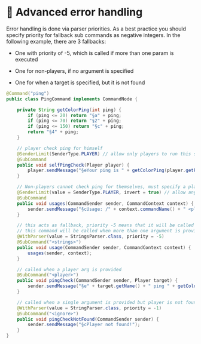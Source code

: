 # 🔬 Advanced error handling

Error handling is done via parser priorities. As a best practice you should specify priority for fallback sub commands as negative integers. In the following example, there are 3 fallbacks:

* One with priority of -5, which is called if more than one param is executed

* One for non-players, if no argument is specified

* One for when a target is specified, but it is not found

```Java
@Command("ping")
public class PingCommand implements CommandNode {

    private String getColorPing(int ping) {
        if (ping <= 20) return "§a" + ping;
        if (ping <= 70) return "§2" + ping;
        if (ping <= 150) return "§c" + ping;
        return "§4" + ping;
    }

    // player check ping for himself
    @SenderLimit(SenderType.PLAYER) // allow only players to run this sub command
    @SubCommand
    public void selfPingCheck(Player player) {
        player.sendMessage("§eYour ping is " + getColorPing(player.getPing()) + "ms");
    }

    // Non-players cannot check ping for themselves, must specify a player
    @SenderLimit(value = SenderType.PLAYER, invert = true) // allow anyone BUT player to run this sub command
    @SubCommand
    public void usages(CommandSender sender, CommandContext context) {
        sender.sendMessage("§cUsage: /" + context.commandName() + " <player>");
    }

    // this acts as fallback, priority -5 means that it will be called last if no other parser can parse the argument
    // this command will be called when more than one argument is provided because StringsParser is used
    @WithParser(value = StringsParser.class, priority = -5)
    @SubCommand("<strings>")
    public void usage(CommandSender sender, CommandContext context) {
        usages(sender, context);
    }

    // called when a player arg is provided
    @SubCommand("<player>")
    public void pingCheck(CommandSender sender, Player target) {
        sender.sendMessage("§e" + target.getName() + " ping " + getColorPing(target.getPing()) + "ms");
    }

    // called when a single argument is provided but player is not found
    @WithParser(value = StringParser.class, priority = -1)
    @SubCommand("<ignore>")
    public void pingCheckNotFound(CommandSender sender) {
        sender.sendMessage("§cPlayer not found!");
    }
}
```